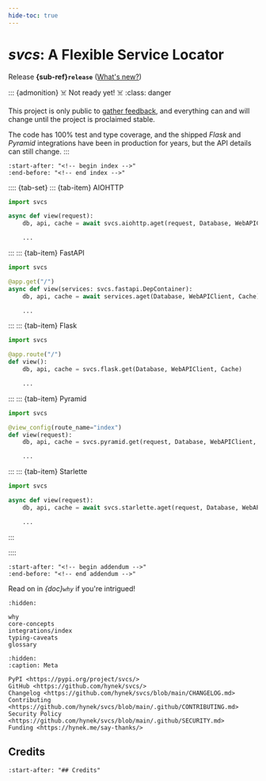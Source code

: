 ```yaml
---
hide-toc: true
---
```


# *svcs*: A Flexible Service Locator

Release **{sub-ref}`release`**  ([What's new?](https://github.com/hynek/svcs/blob/main/CHANGELOG.md))

::: {admonition} ☠️ Not ready yet! ☠️
:class: danger

This project is only public to [gather feedback](https://github.com/hynek/svcs/discussions), and everything can and will change until the project is proclaimed stable.

The code has 100% test and type coverage, and the shipped *Flask* and *Pyramid* integrations have been in production for years, but the API details can still change.
:::

```{include} ../README.md
:start-after: "<!-- begin index -->"
:end-before: "<!-- end index -->"
```

<!-- begin tabbed teaser -->
<!--
; skip: start
-->
:::: {tab-set}
::: {tab-item} AIOHTTP
```python
import svcs

async def view(request):
    db, api, cache = await svcs.aiohttp.aget(request, Database, WebAPIClient, Cache)

    ...
```
:::
::: {tab-item} FastAPI
```python
import svcs

@app.get("/")
async def view(services: svcs.fastapi.DepContainer):
    db, api, cache = await services.aget(Database, WebAPIClient, Cache)

    ...
```
:::
::: {tab-item} Flask
```python
import svcs

@app.route("/")
def view():
    db, api, cache = svcs.flask.get(Database, WebAPIClient, Cache)

    ...
```
:::
::: {tab-item} Pyramid
```python
import svcs

@view_config(route_name="index")
def view(request):
    db, api, cache = svcs.pyramid.get(request, Database, WebAPIClient, Cache)

    ...
```
:::
::: {tab-item} Starlette
```python
import svcs

async def view(request):
    db, api, cache = await svcs.starlette.aget(request, Database, WebAPIClient, Cache)

    ...
```
:::

::::
<!-- end tabbed teaser -->

```{include} ../README.md
:start-after: "<!-- begin addendum -->"
:end-before: "<!-- end addendum -->"
```

Read on in *{doc}`why`* if you're intrigued!

```{toctree}
:hidden:

why
core-concepts
integrations/index
typing-caveats
glossary
```

```{toctree}
:hidden:
:caption: Meta

PyPI <https://pypi.org/project/svcs/>
GitHub <https://github.com/hynek/svcs/>
Changelog <https://github.com/hynek/svcs/blob/main/CHANGELOG.md>
Contributing <https://github.com/hynek/svcs/blob/main/.github/CONTRIBUTING.md>
Security Policy <https://github.com/hynek/svcs/blob/main/.github/SECURITY.md>
Funding <https://hynek.me/say-thanks/>
```


## Credits

```{include} ../README.md
:start-after: "## Credits"
```
